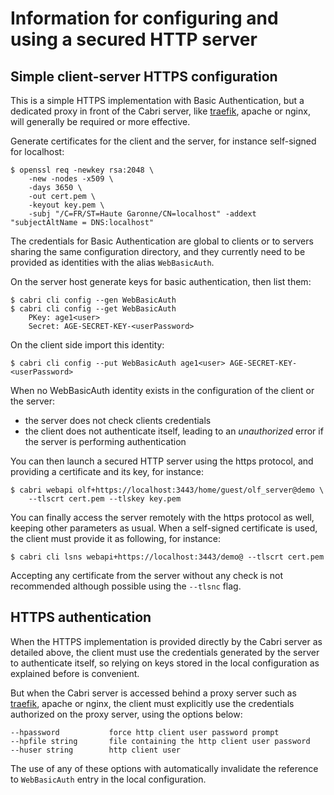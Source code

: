 # Information for configuring and using a secured HTTP server

## Simple client-server HTTPS configuration

This is a simple HTTPS implementation with Basic Authentication,
but a dedicated proxy in front of the Cabri server, like [traefik](https://traefik.io/traefik/),
apache or nginx, will generally be required or more effective.

Generate certificates for the client and the server, for instance self-signed for localhost:

    $ openssl req -newkey rsa:2048 \
        -new -nodes -x509 \
        -days 3650 \
        -out cert.pem \
        -keyout key.pem \
        -subj "/C=FR/ST=Haute Garonne/CN=localhost" -addext "subjectAltName = DNS:localhost"

The credentials for Basic Authentication are global to clients or to servers
sharing the same configuration directory, and they currently need to be provided as identities
with the alias `WebBasicAuth`.

On the server host generate keys for basic authentication, then list them:

    $ cabri cli config --gen WebBasicAuth
    $ cabri cli config --get WebBasicAuth
        PKey: age1<user>
        Secret: AGE-SECRET-KEY-<userPassword>

On the client side import this identity:
    
    $ cabri cli config --put WebBasicAuth age1<user> AGE-SECRET-KEY-<userPassword>

When no WebBasicAuth identity exists in the configuration of the client or the server:

- the server does not check clients credentials
- the client does not authenticate itself, leading to an _unauthorized_ error
  if the server is performing authentication

You can then launch a secured HTTP server using the https protocol,
and providing a certificate and its key, for instance:

    $ cabri webapi olf+https://localhost:3443/home/guest/olf_server@demo \
        --tlscrt cert.pem --tlskey key.pem

You can finally access the server remotely with the https protocol as well,
keeping other parameters as usual.
When a self-signed certificate is used,
the client must provide it as following, for instance:

    $ cabri cli lsns webapi+https://localhost:3443/demo@ --tlscrt cert.pem

Accepting any certificate from the server without any check is not recommended
although possible using the `--tlsnc` flag.

## HTTPS authentication

When the HTTPS implementation is provided directly by the Cabri server as detailed above,
the client must use the credentials generated by the server to authenticate itself,
so relying on keys stored in the local configuration as explained before is convenient.

But when the Cabri server is accessed behind a proxy server such as [traefik](https://traefik.io/traefik/),
apache or nginx, the client must explicitly use the credentials authorized on the proxy server,
using the options below:

    --hpassword           force http client user password prompt
    --hpfile string       file containing the http client user password
    --huser string        http client user

The use of any of these options with automatically invalidate the reference to `WebBasicAuth` entry
in the local configuration.
